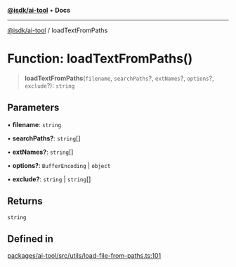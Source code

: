 [**@isdk/ai-tool**](../README.md) • **Docs**

***

[@isdk/ai-tool](../globals.md) / loadTextFromPaths

# Function: loadTextFromPaths()

> **loadTextFromPaths**(`filename`, `searchPaths`?, `extNames`?, `options`?, `exclude`?): `string`

## Parameters

• **filename**: `string`

• **searchPaths?**: `string`[]

• **extNames?**: `string`[]

• **options?**: `BufferEncoding` \| `object`

• **exclude?**: `string` \| `string`[]

## Returns

`string`

## Defined in

[packages/ai-tool/src/utils/load-file-from-paths.ts:101](https://github.com/isdk/ai-tool.js/blob/e324043799402aa2caa41711a9168487ab85c166/src/utils/load-file-from-paths.ts#L101)
